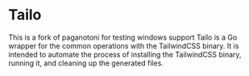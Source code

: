 # Tailo

This is a fork of paganotoni for testing windows support
Tailo is a Go wrapper for the common operations with the TailwindCSS binary. It is intended to automate the process of installing the TailwindCSS binary, running it, and cleaning up the generated files.
